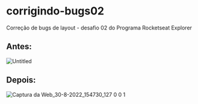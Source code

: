 # corrigindo-bugs02
Correção de bugs de layout - desafio 02 do Programa Rocketseat Explorer


## Antes:
![Untitled](https://user-images.githubusercontent.com/70484799/187518452-61ef6440-d1f7-420b-9657-a446314e1dfd.png)


## Depois:
![Captura da Web_30-8-2022_154730_127 0 0 1](https://user-images.githubusercontent.com/70484799/187518499-481a4b2c-1dd3-44dc-bff7-6b3e5024e893.jpeg)

